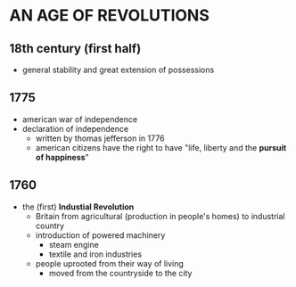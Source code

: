 # AN AGE OF REVOLUTIONS

## 18th century (first half)
* general stability and great extension of possessions

## 1775
* american war of independence
* declaration of independence
  * written by thomas jefferson in 1776
  * american citizens have the right to have "life, liberty and the **pursuit of happiness**"

## 1760
* the (first) **Industial Revolution**
  * Britain from agricultural (production in people's homes) to industrial country
  * introduction of powered machinery
    * steam engine
    * textile and iron industries
  * people uprooted from their way of living
    * moved from the countryside to the city
